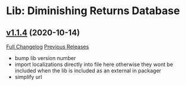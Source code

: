 # Lib: Diminishing Returns Database

## [v1.1.4](https://github.com/wardz/DRList-1.0/tree/v1.1.4) (2020-10-14)
[Full Changelog](https://github.com/wardz/DRList-1.0/compare/1.1.3...v1.1.4) [Previous Releases](https://github.com/wardz/DRList-1.0/releases)

- bump lib version number  
- import localizations directly into file here otherwise they wont be included when the lib is included as an external in packager  
- simplify url  

